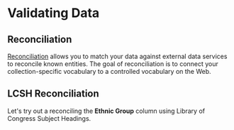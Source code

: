 # Validating Data

## Reconciliation

[Reconciliation](http://freeyourmetadata.org/reconciliation/) allows you to match your data against external data services to reconcile known entities. The goal of reconciliation is to connect your collection-specific vocabulary to a controlled vocabulary on the Web.

## LCSH Reconciliation

Let's try out a reconciling the **Ethnic Group** column using Library of Congress Subject Headings.
